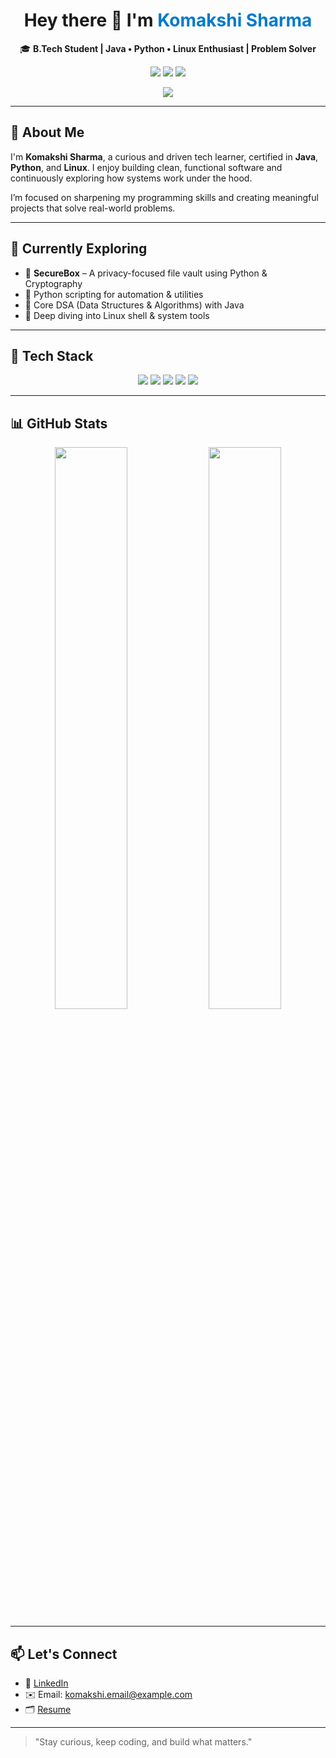 <h1 align="center">Hey there 👋 I'm <span style="color:#007ACC;">Komakshi Sharma</span></h1>

<p align="center">
  🎓 <b>B.Tech Student | Java • Python • Linux Enthusiast | Problem Solver</b>  
</p>

<p align="center">
  <a href="mailto:komakshi.email@example.com"><img src="https://img.shields.io/badge/Gmail-D14836?style=for-the-badge&logo=gmail&logoColor=white" /></a>
  <a href="https://www.linkedin.com/in/komakshi-sharma"><img src="https://img.shields.io/badge/LinkedIn-0A66C2?style=for-the-badge&logo=linkedin&logoColor=white" /></a>
  <a href="https://your-resume-link.com"><img src="https://img.shields.io/badge/Resume-4CAF50?style=for-the-badge&logo=google-drive&logoColor=white" /></a>
</p>

<p align="center">
  <img src="https://komarev.com/ghpvc/?username=komakshi-sharma&label=Profile+Views&color=blue&style=for-the-badge" />
</p>

---

## 🚀 About Me

I'm **Komakshi Sharma**, a curious and driven tech learner, certified in **Java**, **Python**, and **Linux**. I enjoy building clean, functional software and continuously exploring how systems work under the hood.

I’m focused on sharpening my programming skills and creating meaningful projects that solve real-world problems.

---

## 🌱 Currently Exploring

- 📁 **SecureBox** – A privacy-focused file vault using Python & Cryptography  
- 🐍 Python scripting for automation & utilities  
- 🧠 Core DSA (Data Structures & Algorithms) with Java  
- 🐧 Deep diving into Linux shell & system tools

---

## 🧠 Tech Stack

<p align="center">
  <img src="https://img.shields.io/badge/Java-%23007396.svg?style=for-the-badge&logo=java&logoColor=white" />
  <img src="https://img.shields.io/badge/Python-%233776AB.svg?style=for-the-badge&logo=python&logoColor=white" />
  <img src="https://img.shields.io/badge/Linux-%23000000.svg?style=for-the-badge&logo=linux&logoColor=white" />
  <img src="https://img.shields.io/badge/Git-%23F05033.svg?style=for-the-badge&logo=git&logoColor=white" />
  <img src="https://img.shields.io/badge/VS%20Code-%23007ACC.svg?style=for-the-badge&logo=visual-studio-code&logoColor=white" />
</p>

---

## 📊 GitHub Stats

<p align="center">
  <img src="https://github-readme-stats.vercel.app/api?username=komakshi-sharma&show_icons=true&theme=tokyonight" width="48%" />
  <img src="https://github-readme-stats.vercel.app/api/top-langs/?username=komakshi-sharma&layout=compact&theme=tokyonight" width="48%" />
</p>

---

## 📫 Let's Connect

- 💼 [LinkedIn](https://www.linkedin.com/in/komakshi-sharma)  
- ✉️ Email: komakshi.email@example.com  
- 🗂️ [Resume](https://your-resume-link.com)

---

> "Stay curious, keep coding, and build what matters."

